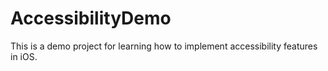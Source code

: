 # AccessibilityDemo
This is a demo project for learning how to implement accessibility features in iOS.

